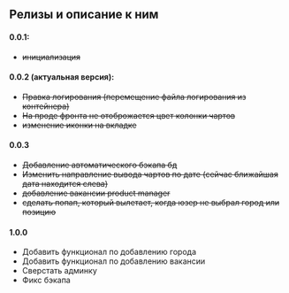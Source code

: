## Релизы и описание к ним

#### 0.0.1:

- ~~инициализация~~

#### 0.0.2 (актуальная версия):

- ~~Правка логирования (перемещение файла логирования из контейнера)~~
- ~~На проде фронта не отоброжается цвет колонки чартов~~
- ~~изменение иконки на вкладке~~

#### 0.0.3

- ~~Добавление автоматического бэкапа бд~~
- ~~Изменить направление вывода чартов по дате (сейчас ближайшая дата находится слева)~~
- ~~добавление вакансии product manager~~
- ~~сделать попап, который вылетает, когда юзер не выбрал город или позицию~~

#### 1.0.0

- Добавить функционал по добавлению города 
- Добавить функционал по добавлению вакансии
- Сверстать админку
- Фикс бэкапа
